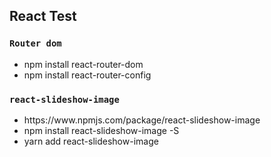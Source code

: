 ## React Test

### `Router dom`
<ul>
	<li>npm install react-router-dom</li>
	<li>npm install react-router-config</li>
</ul>

### `react-slideshow-image`
<ul>
	<li>https://www.npmjs.com/package/react-slideshow-image</li>
	<li>npm install react-slideshow-image -S</li>
	<li>yarn add react-slideshow-image</li>
</ul>